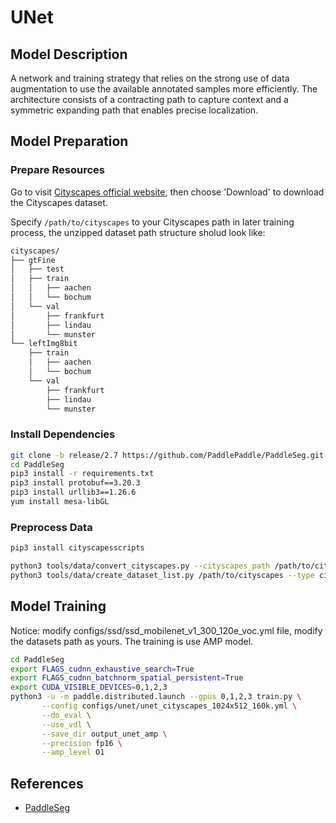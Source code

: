 # UNet

## Model Description

A network and training strategy that relies on the strong use of data augmentation to use the available annotated
samples more efficiently. The architecture consists of a contracting path to capture context and a symmetric expanding
path that enables precise localization.

## Model Preparation

### Prepare Resources

Go to visit [Cityscapes official website](https://www.cityscapes-dataset.com/), then choose 'Download' to download the Cityscapes dataset.

Specify `/path/to/cityscapes` to your Cityscapes path in later training process, the unzipped dataset path structure sholud look like:

```bash
cityscapes/
├── gtFine
│   ├── test
│   ├── train
│   │   ├── aachen
│   │   └── bochum
│   └── val
│       ├── frankfurt
│       ├── lindau
│       └── munster
└── leftImg8bit
    ├── train
    │   ├── aachen
    │   └── bochum
    └── val
        ├── frankfurt
        ├── lindau
        └── munster
```

### Install Dependencies

```bash
git clone -b release/2.7 https://github.com/PaddlePaddle/PaddleSeg.git
cd PaddleSeg
pip3 install -r requirements.txt
pip3 install protobuf==3.20.3 
pip3 install urllib3==1.26.6
yum install mesa-libGL
```

### Preprocess Data

```bash
pip3 install cityscapesscripts

python3 tools/data/convert_cityscapes.py --cityscapes_path /path/to/cityscapes --num_workers 8
python3 tools/data/create_dataset_list.py /path/to/cityscapes --type cityscapes --separator ","
```

## Model Training

Notice: modify configs/ssd/ssd_mobilenet_v1_300_120e_voc.yml file, modify the datasets path as yours.
The training is use AMP model.

```bash
cd PaddleSeg
export FLAGS_cudnn_exhaustive_search=True
export FLAGS_cudnn_batchnorm_spatial_persistent=True
export CUDA_VISIBLE_DEVICES=0,1,2,3
python3 -u -m paddle.distributed.launch --gpus 0,1,2,3 train.py \
       --config configs/unet/unet_cityscapes_1024x512_160k.yml \
       --do_eval \
       --use_vdl \
       --save_dir output_unet_amp \
       --precision fp16 \
       --amp_level O1
```

## References

- [PaddleSeg](https://github.com/PaddlePaddle/PaddleSeg)
